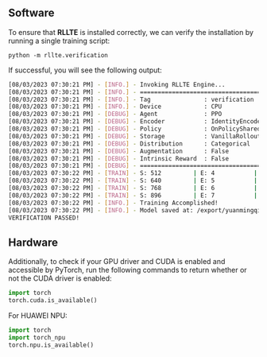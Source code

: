 ## Software
To ensure that **RLLTE** is installed correctly, we can verify the installation by running a single training script:
``` shell
python -m rllte.verification
```
If successful, you will see the following output:
``` sh
[08/03/2023 07:30:21 PM] - [INFO.] - Invoking RLLTE Engine...
[08/03/2023 07:30:21 PM] - [INFO.] - ================================================================================
[08/03/2023 07:30:21 PM] - [INFO.] - Tag               : verification
[08/03/2023 07:30:21 PM] - [INFO.] - Device            : CPU
[08/03/2023 07:30:21 PM] - [DEBUG] - Agent             : PPO
[08/03/2023 07:30:21 PM] - [DEBUG] - Encoder           : IdentityEncoder
[08/03/2023 07:30:21 PM] - [DEBUG] - Policy            : OnPolicySharedActorCritic
[08/03/2023 07:30:21 PM] - [DEBUG] - Storage           : VanillaRolloutStorage
[08/03/2023 07:30:21 PM] - [DEBUG] - Distribution      : Categorical
[08/03/2023 07:30:21 PM] - [DEBUG] - Augmentation      : False
[08/03/2023 07:30:21 PM] - [DEBUG] - Intrinsic Reward  : False
[08/03/2023 07:30:21 PM] - [DEBUG] - ================================================================================
[08/03/2023 07:30:22 PM] - [TRAIN] - S: 512         | E: 4           | L: 428         | R: -427.000    | FPS: 1457.513  | T: 0:00:00    
[08/03/2023 07:30:22 PM] - [TRAIN] - S: 640         | E: 5           | L: 428         | R: -427.000    | FPS: 1513.510  | T: 0:00:00    
[08/03/2023 07:30:22 PM] - [TRAIN] - S: 768         | E: 6           | L: 353         | R: -352.000    | FPS: 1551.423  | T: 0:00:00    
[08/03/2023 07:30:22 PM] - [TRAIN] - S: 896         | E: 7           | L: 353         | R: -352.000    | FPS: 1581.616  | T: 0:00:00    
[08/03/2023 07:30:22 PM] - [INFO.] - Training Accomplished!
[08/03/2023 07:30:22 PM] - [INFO.] - Model saved at: /export/yuanmingqi/code/rllte/logs/verification/2023-08-03-07-30-21/model
VERIFICATION PASSED!
```

## Hardware
Additionally, to check if your GPU driver and CUDA is enabled and accessible by PyTorch, run the following commands to return whether or not the CUDA driver is enabled:
``` python
import torch
torch.cuda.is_available()
```

For HUAWEI NPU:

``` python
import torch
import torch_npu
torch.npu.is_available()
```